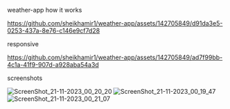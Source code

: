 weather-app
how it works



https://github.com/sheikhamir1/weather-app/assets/142705849/d91da3e5-0253-437a-8e76-c146e9cf7d28


responsive



https://github.com/sheikhamir1/weather-app/assets/142705849/ad7f99bb-4c1a-41f9-907d-a928aba54a3d


screenshots


![ScreenShot_21-11-2023_00_20_20](https://github.com/sheikhamir1/weather-app/assets/142705849/6080b37f-072a-4e07-af63-0aff7c5388be)
![ScreenShot_21-11-2023_00_19_47](https://github.com/sheikhamir1/weather-app/assets/142705849/f541b5a9-e306-4654-9812-c16a9f029958)
![ScreenShot_21-11-2023_00_21_07](https://github.com/sheikhamir1/weather-app/assets/142705849/09b0ef1c-10cc-4670-a0ea-3b22e90fa542)




